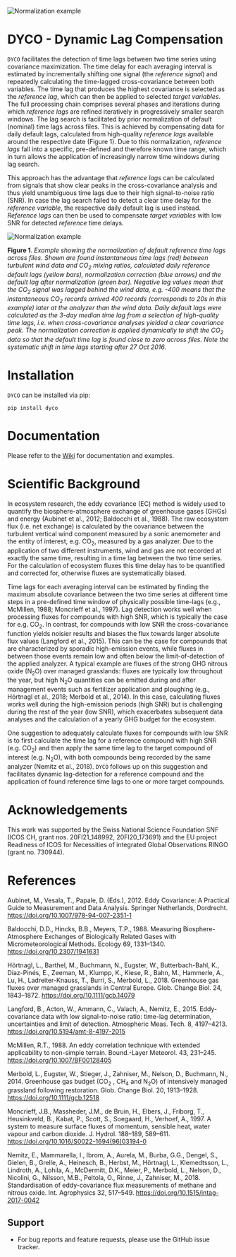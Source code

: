 ![Normalization example](logo.png)

# DYCO - Dynamic Lag Compensation

`DYCO` facilitates the detection of time lags between two time series using covariance maximization. The time delay for each averaging interval is estimated by incrementally shifting one signal (the *reference signal*) and repeatedly calculating the time-lagged cross-covariance between both variables. The time lag that produces the highest covariance is selected as the *reference lag*, which can then be applied to selected *target* *variables*. The full processing chain comprises several phases and iterations during which *reference lags* are refined iteratively in progressively smaller search windows. The lag search is facilitated by prior normalization of default (nominal) time lags across files. This is achieved by compensating data for daily default lags, calculated from high-quality *reference lags* available around the respective date (Figure 1). Due to this normalization, *reference lags* fall into a specific, pre-defined and therefore known time range, which in turn allows the application of increasingly narrow time windows during lag search.

This approach has the advantage that *reference lags* can be calculated from signals that show clear peaks in the cross-covariance analysis and thus yield unambiguous time lags due to their high signal-to-noise ratio (SNR). In case the lag search failed to detect a clear time delay for the *reference variable*, the respective daily default lag is used instead.  *Reference lags* can then be used to compensate *target variables* with low SNR for detected *reference* time delays. 



![Normalization example](paper/figure.png)

**Figure 1**. *Example showing the normalization of default reference time lags across files. Shown are found instantaneous time lags (red) between turbulent wind data and CO<sub>2</sub> mixing ratios, calculated daily reference default lags (yellow bars), normalization correction (blue arrows) and the default lag after normalization (green bar). Negative lag values mean that the CO<sub>2</sub> signal was lagged behind the wind data, e.g. -400 means that the instantaneous CO<sub>2</sub> records arrived 400 records (corresponds to 20s in this example) later at the analyzer than the wind data. Daily default lags were calculated as the 3-day median time lag from a selection of high-quality time lags, i.e. when cross-covariance analyses yielded a clear covariance peak. The normalization correction is applied dynamically to shift the CO<sub>2</sub> data so that the default time lag is found close to zero across files. Note the systematic shift in time lags starting after 27 Oct 2016.*

# Installation

`DYCO` can be installed via pip:

`pip install dyco`

# Documentation

Please refer to the [Wiki](https://gitlab.ethz.ch/holukas/dyco-dynamic-lag-compensation/-/wikis/home) for documentation and examples.

# Scientific Background

In ecosystem research, the eddy covariance (EC) method is widely used to quantify the biosphere-atmosphere exchange of greenhouse gases (GHGs) and energy (Aubinet et al., 2012; Baldocchi et al., 1988). The raw ecosystem flux (i.e. net exchange) is calculated by the covariance between the turbulent vertical wind component measured by a sonic anemometer and the entity of interest, e.g. CO<sub>2</sub>, measured by a gas analyzer. Due to the application of two different instruments, wind and gas are not recorded at exactly the same time, resulting in a time lag between the two time series. For the calculation of ecosystem fluxes this time delay has to be quantified and corrected for, otherwise fluxes are systematically biased.

Time lags for each averaging interval can be estimated by finding the maximum absolute covariance between the two time series at different time steps in a pre-defined time window of physically possible time-lags (e.g., McMillen, 1988; Moncrieff et al., 1997). Lag detection works well when processing fluxes for compounds with high SNR, which is typically the case for e.g. CO<sub>2</sub>. In contrast, for compounds with low SNR the cross-covariance function yields noisier results and biases the flux towards larger absolute flux values (Langford et al., 2015). This can be the case for compounds that are characterized by sporadic high-emission events, while fluxes in between those events remain low and often below the limit-of-detection of the applied analyzer. A typical example are fluxes of the strong GHG nitrous oxide (N<sub>2</sub>O) over managed grasslands: fluxes are typically low throughout the year, but high N<sub>2</sub>O quantities can be emitted during and after management events such as fertilizer application and ploughing (e.g., Hörtnagl et al., 2018; Merbold et al., 2014). In this case, calculating fluxes works well during the high-emission periods (high SNR) but is challenging during the rest of the year (low SNR), which exacerbates subsequent data analyses and the calculation of a yearly GHG budget for the ecosystem.

One suggestion to adequately calculate fluxes for compounds with low SNR is to first calculate the time lag for a reference compound with high SNR (e.g. CO<sub>2</sub>) and then apply the same time lag to the target compound of interest (e.g. N<sub>2</sub>O), with both compounds being recorded by the same analyzer (Nemitz et al., 2018). `DYCO` follows up on this suggestion and facilitates dynamic lag-detection for a reference compound and the application of found reference time lags to one or more target compounds.

# Acknowledgements

This work was supported by the Swiss National Science Foundation SNF (ICOS CH, grant nos. 20FI21_148992, 20FI20_173691) and the EU project Readiness of ICOS for Necessities of integrated Global Observations RINGO (grant no. 730944).

# References

Aubinet, M., Vesala, T., Papale, D. (Eds.), 2012. Eddy Covariance: A Practical Guide to Measurement and Data Analysis. Springer Netherlands, Dordrecht. https://doi.org/10.1007/978-94-007-2351-1

Baldocchi, D.D., Hincks, B.B., Meyers, T.P., 1988. Measuring Biosphere-Atmosphere Exchanges of Biologically Related Gases with Micrometeorological Methods. Ecology 69, 1331–1340. https://doi.org/10.2307/1941631

Hörtnagl, L., Barthel, M., Buchmann, N., Eugster, W., Butterbach-Bahl, K., Díaz-Pinés, E., Zeeman, M., Klumpp, K., Kiese, R., Bahn, M., Hammerle, A., Lu, H., Ladreiter-Knauss, T., Burri, S., Merbold, L., 2018. Greenhouse gas fluxes over managed grasslands in Central Europe. Glob. Change Biol. 24, 1843–1872. https://doi.org/10.1111/gcb.14079

Langford, B., Acton, W., Ammann, C., Valach, A., Nemitz, E., 2015. Eddy-covariance data with low signal-to-noise ratio: time-lag determination, uncertainties and limit of detection. Atmospheric Meas. Tech. 8, 4197–4213. https://doi.org/10.5194/amt-8-4197-2015

McMillen, R.T., 1988. An eddy correlation technique with extended applicability to non-simple terrain. Bound.-Layer Meteorol. 43, 231–245. https://doi.org/10.1007/BF00128405

Merbold, L., Eugster, W., Stieger, J., Zahniser, M., Nelson, D., Buchmann, N., 2014. Greenhouse gas budget (CO<sub>2</sub> , CH<sub>4</sub> and N<sub>2</sub>O) of intensively managed grassland following restoration. Glob. Change Biol. 20, 1913–1928. https://doi.org/10.1111/gcb.12518

Moncrieff, J.B., Massheder, J.M., de Bruin, H., Elbers, J., Friborg, T., Heusinkveld, B., Kabat, P., Scott, S., Soegaard, H., Verhoef, A., 1997. A system to measure surface fluxes of momentum, sensible heat, water vapour and carbon dioxide. J. Hydrol. 188–189, 589–611. https://doi.org/10.1016/S0022-1694(96)03194-0

Nemitz, E., Mammarella, I., Ibrom, A., Aurela, M., Burba, G.G., Dengel, S., Gielen, B., Grelle, A., Heinesch, B., Herbst, M., Hörtnagl, L., Klemedtsson, L., Lindroth, A., Lohila, A., McDermitt, D.K., Meier, P., Merbold, L., Nelson, D., Nicolini, G., Nilsson, M.B., Peltola, O., Rinne, J., Zahniser, M., 2018. Standardisation of eddy-covariance flux measurements of methane and nitrous oxide. Int. Agrophysics 32, 517–549. https://doi.org/10.1515/intag-2017-0042

## Support

* For bug reports and feature requests, please use the GitHub issue tracker.